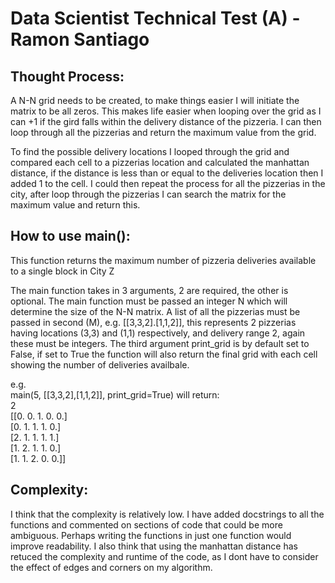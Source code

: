 # Data Scientist Technical Test (A) - Ramon Santiago

## Thought Process:
A N-N grid needs to be created, to make things easier I will initiate the matrix to be all zeros. This makes life easier when looping over the grid as I can +1 if the gird falls
within the delivery distance of the pizzeria. I can then loop through all the pizzerias and return the maximum value from the grid.

To find the possible delivery locations I looped through the grid and compared each cell to a pizzerias location and calculated the manhattan distance, if the distance is less than
or equal to the deliveries location then I added 1 to the cell. I could then repeat the process for all the pizzerias in the city, after loop through the pizzerias I can search the 
matrix for the maximum value and return this.


## How to use main():
This function returns the maximum number of pizzeria deliveries available to a single block in City Z

The main function takes in 3 arguments, 2 are required, the other is optional. The main function must be passed an integer N which will determine the size of the N-N matrix.
A list of all the pizzerias must be passed in second (M), e.g. [[3,3,2].[1,1,2]], this represents 2 pizzerias having locations (3,3) and (1,1) respectively,
and delivery range 2, again these must be integers. The third argument print_grid is by default set to False, if set to True the function will also return the final grid with each cell showing the number of deliveries availbale.

e.g. <br/>
main(5, [[3,3,2],[1,1,2]], print_grid=True) will return: <br/>
2 <br/>
[[0. 0. 1. 0. 0.] <br/>
 [0. 1. 1. 1. 0.] <br/>
 [2. 1. 1. 1. 1.] <br/> 
 [1. 2. 1. 1. 0.] <br/>
 [1. 1. 2. 0. 0.]]
 
 ## Complexity:
 I think that the complexity is relatively low. I have added docstrings to all the functions and commented on sections of code that could be more ambiguous.
 Perhaps writing the functions in just one function would improve readability. I also think that using the manhattan distance has retuced the complexity and runtime of
 the code, as I dont have to consider the effect of edges and corners on my algorithm. 

